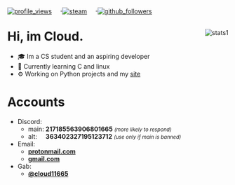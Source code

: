 <div class=root>
  <div class=badges align=left>
      <a href=https://github.com/Cloud11665>
        <img
         alt=profile_views
         align=center
         style="margin-right: 20px; margin-bottom: -10px"
         src=https://komarev.com/ghpvc/?username=Cloud11665&style=flat&color=brightgreen>
      </a>
      <a href=https://steamcommunity.com/id/Cloud2137>
        <img
         alt=steam
         align=center
         style="margin-right: 20px; margin-bottom: -10px"
         src=https://img.shields.io/static/v1?label=Steam&message=Cloud11665&logo=steam&style=flat=>
      </a>
      <a href=https://github.com/Cloud11665>
        <img
         alt=github_followers
         align=center
         style="margin-right: 20px; margin-bottom: -10px"
         src=https://img.shields.io/github/followers/Cloud11665?style=social&label=Github&logo=github>
      </a>
      <!--
      <a href=https://twitter.com/cloud11665>
        <img
         alt=twitter_follow
         align=center
         style="margin-right: 20px; margin-bottom: -10px"
         src=https://img.shields.io/twitter/follow/Cloud11665?style=social&label=Twitter&logo=twitter&color=lightgray>
      </a>
      -->
  </div>
    <div class=stats>
        <img
         alt=stats1
         align=right
         style="object-fit: none; object-position: 0 -50px;"
         src=https://github-readme-stats.vercel.app/api?username=Cloud11665&count_private=true&show_icons=true&theme=gradient&bg_color=45,E76344,904E95&title_color=FFFFFF&text_color=FFFFFF&icon_color=FFFFFF>
      <h1>Hi, im Cloud.</h1>
      <ul>
        <li>🎓 Im a CS student and an aspiring developer</li>
        <li>📖 Currently learning C and linux</li>
        <li>⚙️ Working on Python projects and my <a href=https://sabat.dev target="_blank" title=sabat.dev>site</a></li>
      </ul>
    </div>
    <!--<div class=langs align=center>
      <p></p>
      <br>
        <a href=https://github.com/Cloud11665>
          <img
          style="object-fit: none; object-position: 0 25px;"
          src=https://github-readme-stats.vercel.app/api/top-langs/?username=Cloud11665&theme=onedark&layout=default&card_width=600>
        </a>
      </br>
    </div>-->
<h1>Accounts</h1>
<ul>
  <li>
    Discord:
    <ul>
      <li>
        main: <b>217185563906801665</b> <small><i>(more likely to respond)</i></small>
      </li>
      <li>
        alt: &nbsp;&nbsp;&nbsp;&nbsp;<b>363402327195123712</b> <small><i>(use only if main is banned)</i></small>
      </li>
    </ul>
  </li>
  <li>
    Email:
     <ul>
      <li>
        <a href="mailto:cloud11665@protonmail.com"><b>protonmail.com</b></a>
      </li>
      <li>
        <a href="mailto:cloud11665@gmail.com"><b>gmail.com</b></a>
      </li>
     </ul>
  </li>
  <li>
    Gab:
     <ul>
      <li>
        <a href="https://gab.com/cloud11665"><b>@cloud11665</b></a>
      </li>
     </ul>
  </li>
</ul>
</div>
